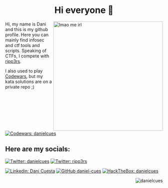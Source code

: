 <!--
**danicuestasuarez/danicuestasuarez** is a ✨ _special_ ✨ repository because its `README.md` (this file) appears on your GitHub profile.

Here are some ideas to get you started:

- 🔭 I’m currently working on ...
- 🌱 I’m currently learning ...
- 👯 I’m looking to collaborate on ...
- 🤔 I’m looking for help with ...
- 💬 Ask me about ...
- 📫 How to reach me: ...
- 😄 Pronouns: ...
- ⚡ Fun fact: ...
-->


<h1 align="center"> Hi everyone 👋 </h1>

<img src="https://i.imgur.com/2PdCJk3.gif" align="right" alt="lmao me irl" width="350">

Hi, my name is Dani and this is my github profile. Here you can mainly find infosec and ctf tools and scripts. Speaking of CTFs, I compete with [ripp3rs](https://github.com/ripp3rs).

I also used to play [Codewars](https://www.codewars.com/users/danielcues), but my kata solutions are on a private repo ;)

[![Codewars: danielcues](https://www.codewars.com/users/danielcues/badges/micro)](https://www.codewars.com/users/danielcues)

<!--
I can however, show you the last kata I've done, but only if you've found it within a few weeks since I posted this (if I don't forget to remove it).

<details>
  <summary><code>Don't get spoiled tho</code></summary>
<br>
 
</details>
-->

## Here are my socials:

[![Twitter: danielcues](https://img.shields.io/twitter/follow/danielcues?style=social)](https://twitter.com/danielcues)
[![Twitter: ripp3rs](https://img.shields.io/twitter/follow/ripp3rsctf?style=social)](https://twitter.com/ripp3rsctf)

[![Linkedin: Dani Cuesta](https://img.shields.io/badge/-danielcues-blue?style=flat-square&logo=Linkedin&logoColor=white&link=https://www.linkedin.com/in/danielcues/)](https://www.linkedin.com/in/danielcues/)
[![GitHub daniel-cues](https://img.shields.io/github/followers/daniel-cues?label=You%20are%20here!&style=social)](https://github.com/daniel-cues)
[![HackTheBox: danielcues](https://img.shields.io/badge/-danielcues-green?style=flat-square&logo=HackTheBox&logoColor=white&link=https://app.hackthebox.com/profile/20220)](https://app.hackthebox.com/profile/20220)

 <p align="right"> <img src="https://komarev.com/ghpvc/?username=daniel-cues" alt="danielcues"/> </p>



